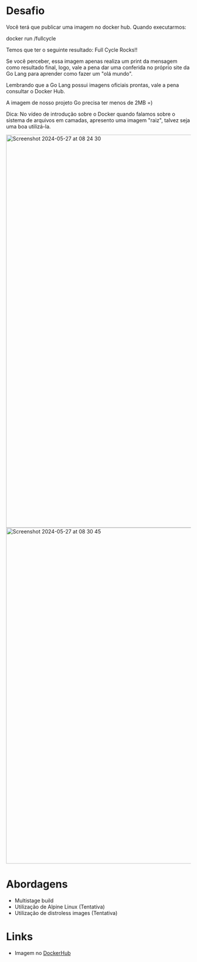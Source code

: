 # Desafio

Você terá que publicar uma imagem no docker hub. Quando executarmos:

docker run <seu-user>/fullcycle

Temos que ter o seguinte resultado: Full Cycle Rocks!!

Se você perceber, essa imagem apenas realiza um print da mensagem como resultado final, logo, vale a pena dar uma conferida no próprio site da Go Lang para aprender como fazer um "olá mundo".

Lembrando que a Go Lang possui imagens oficiais prontas, vale a pena consultar o Docker Hub.

A imagem de nosso projeto Go precisa ter menos de 2MB =)

Dica: No vídeo de introdução sobre o Docker quando falamos sobre o sistema de arquivos em camadas, apresento uma imagem "raiz", talvez seja uma boa utilizá-la.

<img width="1071" alt="Screenshot 2024-05-27 at 08 24 30" src="https://github.com/GabrielMerigo/desafio-01-full-cycle-docker/assets/72055874/33c199bb-992b-4c8a-bbfc-fd685782deb6">
<img width="916" alt="Screenshot 2024-05-27 at 08 30 45" src="https://github.com/GabrielMerigo/desafio-01-full-cycle-docker/assets/72055874/57f95e52-d41b-4677-becf-79b7a50e1b05">


# Abordagens
- Multistage build
- Utilização de Alpine Linux (Tentativa)
- Utilização de distroless images (Tentativa)

# Links
- Imagem no [DockerHub](https://hub.docker.com/r/gabrielmerigo/minha-imagem-go)


